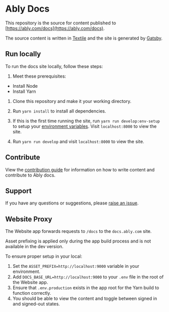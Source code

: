 # Ably Docs

This repository is the source for content published to [https://ably.com/docs](https://ably.com/docs).

The source content is written in [Textile](https://github.com/textile/textile-spec) and the site is generated by [Gatsby](https://www.gatsbyjs.com/).

## Run locally

To run the docs site locally, follow these steps:

1. Meet these prerequisites:
  * Install Node
  * Install Yarn

1. Clone this repository and make it your working directory.

2. Run `yarn install` to install all dependencies.

3. If this is the first time running the site, run `yarn run develop:env-setup` to setup your [environment variables](#environment-variables). Visit `localhost:8000` to view the site.

4. Run `yarn run develop` and visit `localhost:8000` to view the site.

## Contribute

View the [contribution guide](CONTRIBUTING.md) for information on how to write content and contribute to Ably docs.

## Support

If you have any questions or suggestions, please [raise an issue](https://github.com/ably/docs/issues).

## Website Proxy
The Website app forwards requests to `/docs` to the `docs.ably.com` site.

Asset prefixing is applied only during the app build process and is not available in the dev version.

To ensure proper setup in your local:
1.	Set the `ASSET_PREFIX=http://localhost:9000` variable in your environment.
2.	Add `DOCS_BASE_URL=http://localhost:9000` to your `.env` file in the root of the Website app.
3.	Ensure that `.env.production` exists in the app root for the Yarn build to function correctly.
4.	You should be able to view the content and toggle between signed in and signed-out states.
